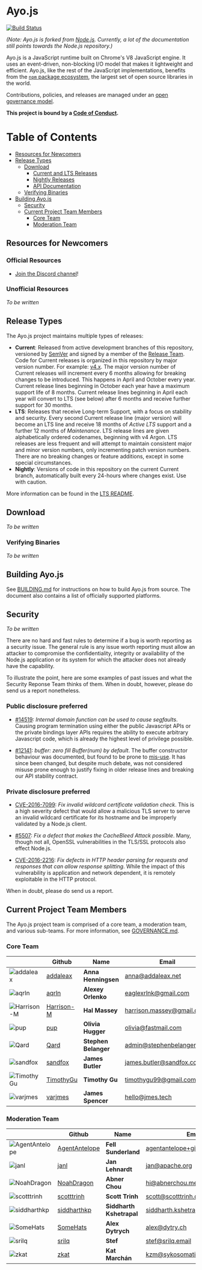 # Ayo.js

[![Build Status](https://travis-ci.org/ayojs/ayo.svg?style=flat&branch=latest)](https://travis-ci.org/ayojs/ayo?branch=latest)

_(Note: Ayo.js is forked from [Node.js][]. Currently, a lot of the documentation
still points towards the Node.js repository.)_

Ayo.js is a JavaScript runtime built on Chrome's V8 JavaScript engine. It
uses an event-driven, non-blocking I/O model that makes it lightweight and
efficient. Ayo.js, like the rest of the JavaScript
implementations, benefits from the [`npm` package ecosystem][], the largest set
of open source libraries in the world.

Contributions, policies, and releases are managed under an
[open governance model](./GOVERNANCE.md).

**This project is bound by a [Code of Conduct][].**

# Table of Contents

* [Resources for Newcomers](#resources-for-newcomers)
* [Release Types](#release-types)
  * [Download](#download)
    * [Current and LTS Releases](#current-and-lts-releases)
    * [Nightly Releases](#nightly-releases)
    * [API Documentation](#api-documentation)
  * [Verifying Binaries](#verifying-binaries)
* [Building Ayo.js](#building-ayojs)
  * [Security](#security)
  * [Current Project Team Members](#current-project-team-members)
    * [Core Team](#core-team)
    * [Moderation Team](#moderation-team)

## Resources for Newcomers

### Official Resources

* [Join the Discord channel]!

### Unofficial Resources

_To be written_

## Release Types

The Ayo.js project maintains multiple types of releases:

* **Current**: Released from active development branches of this repository,
  versioned by [SemVer](http://semver.org/) and signed by a member of the
  [Release Team](#release-team).
  Code for Current releases is organized in this repository by major version
  number. For example: [v4.x](https://github.com/nodejs/node/tree/v4.x).
  The major version number of Current releases will increment every 6 months
  allowing for breaking changes to be introduced. This happens in April and
  October every year. Current release lines beginning in October each year have
  a maximum support life of 8 months. Current release lines beginning in April
  each year will convert to LTS (see below) after 6 months and receive further
  support for 30 months.
* **LTS**: Releases that receive Long-term Support, with a focus on stability
  and security. Every second Current release line (major version) will become an
  LTS line and receive 18 months of _Active LTS_ support and a further 12
  months of _Maintenance_. LTS release lines are given alphabetically
  ordered codenames, beginning with v4 Argon. LTS releases are less frequent
  and will attempt to maintain consistent major and minor version numbers,
  only incrementing patch version numbers. There are no breaking changes or
  feature additions, except in some special circumstances.
* **Nightly**: Versions of code in this repository on the current Current
  branch, automatically built every 24-hours where changes exist. Use with
  caution.

More information can be found in the [LTS README](https://github.com/nodejs/LTS/).

## Download

_To be written_

### Verifying Binaries

_To be written_

## Building Ayo.js

See [BUILDING.md](BUILDING.md) for instructions on how to build
Ayo.js from source. The document also contains a list of
officially supported platforms.

## Security

_To be written_

There are no hard and fast rules to determine if a bug is worth reporting as
a security issue. The general rule is any issue worth reporting
must allow an attacker to compromise the confidentiality, integrity
or availability of the Node.js application or its system for which the attacker
does not already have the capability.

To illustrate the point, here are some examples of past issues and what the
Security Reponse Team thinks of them. When in doubt, however, please do send
us a report nonetheless.


### Public disclosure preferred

- [#14519](https://github.com/nodejs/node/issues/14519): _Internal domain
  function can be used to cause segfaults_. Causing program termination using
  either the public Javascript APIs or the private bindings layer APIs requires
  the ability to execute arbitrary Javascript code, which is already the highest
  level of privilege possible.

- [#12141](https://github.com/nodejs/node/pull/12141): _buffer: zero fill
  Buffer(num) by default_. The buffer constructor behaviour was documented,
  but found to be prone to [mis-use](https://snyk.io/blog/exploiting-buffer/).
  It has since been changed, but despite much debate, was not considered misuse
  prone enough to justify fixing in older release lines and breaking our
  API stability contract.

### Private disclosure preferred

- [CVE-2016-7099](https://nodejs.org/en/blog/vulnerability/september-2016-security-releases/):
  _Fix invalid wildcard certificate validation check_. This is a high severity
  defect that would allow a malicious TLS server to serve an invalid wildcard
  certificate for its hostname and be improperly validated by a Node.js client.

- [#5507](https://github.com/nodejs/node/pull/5507): _Fix a defect that makes
  the CacheBleed Attack possible_. Many, though not all, OpenSSL vulnerabilities
  in the TLS/SSL protocols also effect Node.js.

- [CVE-2016-2216](https://nodejs.org/en/blog/vulnerability/february-2016-security-releases/):
  _Fix defects in HTTP header parsing for requests and responses that can allow
  response splitting_. While the impact of this vulnerability is application and
  network dependent, it is remotely exploitable in the HTTP protocol.

When in doubt, please do send us a report.

## Current Project Team Members

The Ayo.js project team is comprised of a core team, a moderation team, and
various sub-teams. For more information, see [GOVERNANCE.md](./GOVERNANCE.md).

### Core Team

| | Github | Name | Email | Pronouns |
| ---| --- | --- | --- | --- |
| ![addaleax](https://avatars2.githubusercontent.com/u/899444?v=4&s=64) | [addaleax](https://github.com/addaleax) | **Anna Henningsen** | anna@addaleax.net | she/her |
| ![aqrln](https://avatars0.githubusercontent.com/u/4923335?v=4&s=64) | [aqrln](https://github.com/aqrln) | **Alexey Orlenko** | eaglexrlnk@gmail.com | he/him |
| ![Harrison-M](https://avatars1.githubusercontent.com/u/1491200?v=4&s=64) | [Harrison-M](https://github.com/Harrison-M) | **Hal Massey** | harrison.massey@gmail.com | he/him |
| ![pup](https://avatars0.githubusercontent.com/u/6078550?v=4&s=64) | [pup](https://github.com/pup) | **Olivia Hugger** | olivia@fastmail.com | she/her |
| ![Qard](https://avatars1.githubusercontent.com/u/205482?v=4&s=64) | [Qard](https://github.com/Qard) | **Stephen Belanger** | admin@stephenbelanger.com | he/they |
| ![sandfox](https://avatars1.githubusercontent.com/u/260919?v=4&s=64) | [sandfox](https://github.com/sandfox) | **James Butler** | james.butler@sandfox.co.u | they/he |
| ![TimothyGu](https://avatars1.githubusercontent.com/u/1538624?v=4&s=64) | [TimothyGu](https://github.com/TimothyGu) | **Timothy Gu** | timothygu99@gmail.com | he/him |
| ![varjmes](https://avatars0.githubusercontent.com/u/542140?v=4&s=64) | [varjmes](https://github.com/varjmes) |  **James Spencer** | hello@jmes.tech | they/them |

### Moderation Team

| | Github | Name | Email | Pronouns |
| ---| --- | --- | --- | --- |
| ![AgentAntelope](https://avatars1.githubusercontent.com/u/1962412?v=4&s=64) | [AgentAntelope](https://github.com/AgentAntelope) | **Fell Sunderland** | agentantelope+github@gmail.com | he/him |
| ![janl](https://avatars1.githubusercontent.com/u/11321?v=4&s=64) | [janl](https://github.com/janl) | **Jan Lehnardt** | jan@apache.org | he/him |
| ![NoahDragon](https://avatars3.githubusercontent.com/u/5704064?v=4&s=64) | [NoahDragon](https://github.com/NoahDragon) | **Abner Chou** | hi@abnerchou.me | he/him |
| ![scotttrinh](https://avatars2.githubusercontent.com/u/1682194?v=4&s=64) | [scotttrinh](https://github.com/scotttrinh) | **Scott Trinh** | scott@scotttrinh.com | he/him |
| ![siddharthkp](https://avatars0.githubusercontent.com/u/1863771?v=4&s=64) | [siddharthkp](https://github.com/siddharthkp) | **Siddharth Kshetrapal** | siddharth.kshetrapal@gmail.com | he/him |
| ![SomeHats](https://avatars1.githubusercontent.com/u/1489520?v=4&s=64) | [SomeHats](https://github.com/SomeHats) | **Alex Dytrych** | alex@dytry.ch | she/they |
| ![srilq](https://avatars3.githubusercontent.com/u/18026180?v=4&s=64) | [srilq](https://github.com/srilq) | **Stef** | stef@srilq.email | they/them |
| ![zkat](https://avatars2.githubusercontent.com/u/17535?v=4&s=64) | [zkat](https://github.com/zkat) | **Kat Marchán** | kzm@sykosomatic.org | they/them |

[Node.js]: https://github.com/nodejs/node
[`npm` package ecosystem]: https://www.npmjs.com
[Join the Discord channel]: https://discord.gg/hCgptwH
[Website]: https://nodejs.org/en/
[Contributing to the project]: CONTRIBUTING.md
[Node.js Help]: https://github.com/nodejs/help
[#node.js on chat.freenode.net]: https://webchat.freenode.net?channels=node.js&uio=d4
[#node-dev on chat.freenode.net]: https://webchat.freenode.net?channels=node-dev&uio=d4
[Code of Conduct]: https://github.com/ayojs/ayo/blob/latest/CODE_OF_CONDUCT.md
